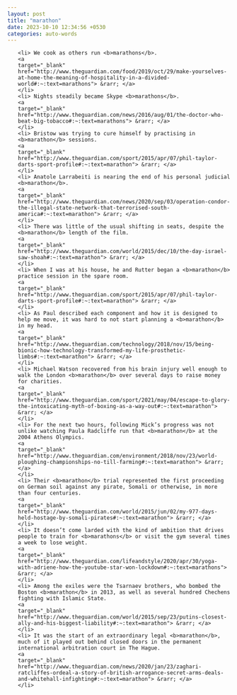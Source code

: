 ```yaml
---
layout: post
title: "marathon"
date: 2023-10-10 12:34:56 +0530
categories: auto-words
---
```

<ol>

    <li> We cook as others run <b>marathons</b>.
    <a 
    target="_blank" 
    href="http://www.theguardian.com/food/2019/oct/29/make-yourselves-at-home-the-meaning-of-hospitality-in-a-divided-world#:~:text=marathons"> &rarr; </a>
    </li>
    <li> Nights steadily became Skype <b>marathons</b>.
    <a 
    target="_blank" 
    href="http://www.theguardian.com/news/2016/aug/01/the-doctor-who-beat-big-tobacco#:~:text=marathons"> &rarr; </a>
    </li>
    <li> Bristow was trying to cure himself by practising in <b>marathon</b> sessions.
    <a 
    target="_blank" 
    href="http://www.theguardian.com/sport/2015/apr/07/phil-taylor-darts-sport-profile#:~:text=marathon"> &rarr; </a>
    </li>
    <li> Anatole Larrabeiti is nearing the end of his personal judicial <b>marathon</b>.
    <a 
    target="_blank" 
    href="http://www.theguardian.com/news/2020/sep/03/operation-condor-the-illegal-state-network-that-terrorised-south-america#:~:text=marathon"> &rarr; </a>
    </li>
    <li> There was little of the usual shifting in seats, despite the <b>marathon</b> length of the film.
    <a 
    target="_blank" 
    href="http://www.theguardian.com/world/2015/dec/10/the-day-israel-saw-shoah#:~:text=marathon"> &rarr; </a>
    </li>
    <li> When I was at his house, he and Rutter began a <b>marathon</b> practice session in the spare room.
    <a 
    target="_blank" 
    href="http://www.theguardian.com/sport/2015/apr/07/phil-taylor-darts-sport-profile#:~:text=marathon"> &rarr; </a>
    </li>
    <li> As Paul described each component and how it is designed to help me move, it was hard to not start planning a <b>marathon</b> in my head.
    <a 
    target="_blank" 
    href="http://www.theguardian.com/technology/2018/nov/15/being-bionic-how-technology-transformed-my-life-prosthetic-limbs#:~:text=marathon"> &rarr; </a>
    </li>
    <li> Michael Watson recovered from his brain injury well enough to walk the London <b>marathon</b> over several days to raise money for charities.
    <a 
    target="_blank" 
    href="http://www.theguardian.com/sport/2021/may/04/escape-to-glory-the-intoxicating-myth-of-boxing-as-a-way-out#:~:text=marathon"> &rarr; </a>
    </li>
    <li> For the next two hours, following Mick’s progress was not unlike watching Paula Radcliffe run that <b>marathon</b> at the 2004 Athens Olympics.
    <a 
    target="_blank" 
    href="http://www.theguardian.com/environment/2018/nov/23/world-ploughing-championships-no-till-farming#:~:text=marathon"> &rarr; </a>
    </li>
    <li> Their <b>marathon</b> trial represented the first proceeding on German soil against any pirate, Somali or otherwise, in more than four centuries.
    <a 
    target="_blank" 
    href="http://www.theguardian.com/world/2015/jun/02/my-977-days-held-hostage-by-somali-pirates#:~:text=marathon"> &rarr; </a>
    </li>
    <li> It doesn’t come larded with the kind of ambition that drives people to train for <b>marathons</b> or visit the gym several times a week to lose weight.
    <a 
    target="_blank" 
    href="http://www.theguardian.com/lifeandstyle/2020/apr/30/yoga-with-adriene-how-the-youtube-star-won-lockdown#:~:text=marathons"> &rarr; </a>
    </li>
    <li> Among the exiles were the Tsarnaev brothers, who bombed the Boston <b>marathon</b> in 2013, as well as several hundred Chechens fighting with Islamic State.
    <a 
    target="_blank" 
    href="http://www.theguardian.com/world/2015/sep/23/putins-closest-ally-and-his-biggest-liability#:~:text=marathon"> &rarr; </a>
    </li>
    <li> It was the start of an extraordinary legal <b>marathon</b>, much of it played out behind closed doors in the permanent international arbitration court in The Hague.
    <a 
    target="_blank" 
    href="http://www.theguardian.com/news/2020/jan/23/zaghari-ratcliffes-ordeal-a-story-of-british-arrogance-secret-arms-deals-and-whitehall-infighting#:~:text=marathon"> &rarr; </a>
    </li>